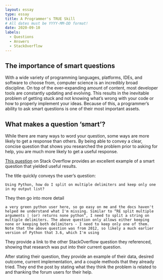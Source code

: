 ```yaml
---
layout: essay
type: essay
title: A Programmer's TRUE Skill
# All dates must be YYYY-MM-DD format!
date: 2020-09-10
labels:
  - Questions
  - Answers
  - StackOverflow
---
```


## The importance of smart questions
With a wide variety of programming languages, platforms, IDEs, and software to choose from, computer science is an incredibly broad discipline.  On top of the ever-expanding amount of content, most developer tools are constantly updating and evolving.  This results in the inevitable problem of getting stuck and not knowing what’s wrong with your code or how to properly implement your ideas.  Because of this, a programmer’s ability to ask smart questions is one of their most important assets.  

## What makes a question ‘smart’?
While there are many ways to word your question, some ways are more likely to get a response than others.  By being able to convey a clear, concise question that shows you researched the problem prior to asking for help, you are much more likely to get a useful response.  

[This question](https://stackoverflow.com/questions/63835584/using-python-how-do-i-split-on-multiple-delimiters-and-keep-only-one-in-my-outp) on Stack Overflow provides an excellent example of a smart question that yielded useful results.

The title quickly conveys the user’s question:
```
Using Python, how do I split on multiple delimiters and keep only one in my output list?
```

They then go into more detail
```
a very green python user here, so go easy on me and the docs haven't helped me understand what I'm missing. Similar to “RE split multiple arguments | (or) returns none python”, I need to split a string on multiple delimiters. The above question only allows either keeping none or keeping both delimiters - I need to keep only one of them. Note that the above question was from 2012, so likely a much earlier version of Python that 3.6, which I'm using
```

They provide a link to the other StackOverflow question they referenced, showing that research was put into their current question.

After stating their question, they provide an example of their data, desired outcome, current implementation, and a couple methods that they already tried.  They end the post by stating what they think the problem is related to and thanking the forum users for their help.


